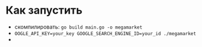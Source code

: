 # Как запустить
- скомпилировать: ```go build main.go -o megamarket```
- ```OOGLE_API_KEY=your_key GOOGLE_SEARCH_ENGINE_ID=your_id ./megamarket```
- 